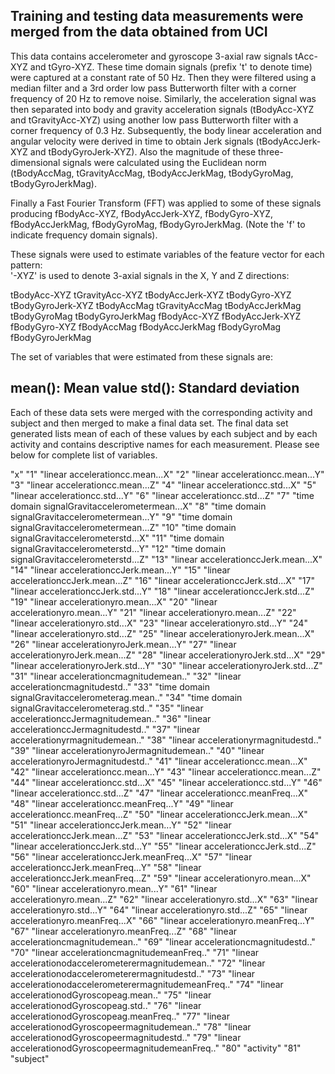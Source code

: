 Training and testing data measurements were merged from the data obtained from UCI 
-----------------------------------------------------------------------------------------
This data contains accelerometer and gyroscope 3-axial raw signals tAcc-XYZ and tGyro-XYZ. 
These time domain signals (prefix 't' to denote time) were captured at a constant rate of 50 Hz. 
Then they were filtered using a median filter and a 3rd order low pass Butterworth filter with a corner frequency of 20 Hz to remove noise. Similarly, the acceleration signal was then separated into body and gravity acceleration signals (tBodyAcc-XYZ and tGravityAcc-XYZ) using another low pass Butterworth filter with a corner frequency of 0.3 Hz. 
Subsequently, the body linear acceleration and angular velocity were derived in time to obtain Jerk signals (tBodyAccJerk-XYZ and tBodyGyroJerk-XYZ). Also the magnitude of these three-dimensional signals were calculated using the Euclidean norm (tBodyAccMag, tGravityAccMag, tBodyAccJerkMag, tBodyGyroMag, tBodyGyroJerkMag). 

Finally a Fast Fourier Transform (FFT) was applied to some of these signals producing fBodyAcc-XYZ, fBodyAccJerk-XYZ, fBodyGyro-XYZ, fBodyAccJerkMag, fBodyGyroMag, fBodyGyroJerkMag. (Note the 'f' to indicate frequency domain signals). 

These signals were used to estimate variables of the feature vector for each pattern:  
'-XYZ' is used to denote 3-axial signals in the X, Y and Z directions:

tBodyAcc-XYZ
tGravityAcc-XYZ
tBodyAccJerk-XYZ
tBodyGyro-XYZ
tBodyGyroJerk-XYZ
tBodyAccMag
tGravityAccMag
tBodyAccJerkMag
tBodyGyroMag
tBodyGyroJerkMag
fBodyAcc-XYZ
fBodyAccJerk-XYZ
fBodyGyro-XYZ
fBodyAccMag
fBodyAccJerkMag
fBodyGyroMag
fBodyGyroJerkMag

The set of variables that were estimated from these signals are: 

mean(): Mean value
std(): Standard deviation
------------------------------------------------------------------------------------------------------
Each of these data sets were merged with the corresponding activity and subject and then merged to make a final data set.
The final data set generated lists mean of each of these values by each subject and by each activity and contains descriptive names for each measurement. 
Please see below for complete list of variables. 

"x"
"1" "linear accelerationcc.mean...X"
"2" "linear accelerationcc.mean...Y"
"3" "linear accelerationcc.mean...Z"
"4" "linear accelerationcc.std...X"
"5" "linear accelerationcc.std...Y"
"6" "linear accelerationcc.std...Z"
"7" "time domain signalGravitaccelerometermean...X"
"8" "time domain signalGravitaccelerometermean...Y"
"9" "time domain signalGravitaccelerometermean...Z"
"10" "time domain signalGravitaccelerometerstd...X"
"11" "time domain signalGravitaccelerometerstd...Y"
"12" "time domain signalGravitaccelerometerstd...Z"
"13" "linear accelerationccJerk.mean...X"
"14" "linear accelerationccJerk.mean...Y"
"15" "linear accelerationccJerk.mean...Z"
"16" "linear accelerationccJerk.std...X"
"17" "linear accelerationccJerk.std...Y"
"18" "linear accelerationccJerk.std...Z"
"19" "linear accelerationyro.mean...X"
"20" "linear accelerationyro.mean...Y"
"21" "linear accelerationyro.mean...Z"
"22" "linear accelerationyro.std...X"
"23" "linear accelerationyro.std...Y"
"24" "linear accelerationyro.std...Z"
"25" "linear accelerationyroJerk.mean...X"
"26" "linear accelerationyroJerk.mean...Y"
"27" "linear accelerationyroJerk.mean...Z"
"28" "linear accelerationyroJerk.std...X"
"29" "linear accelerationyroJerk.std...Y"
"30" "linear accelerationyroJerk.std...Z"
"31" "linear accelerationcmagnitudemean.."
"32" "linear accelerationcmagnitudestd.."
"33" "time domain signalGravitaccelerometerag.mean.."
"34" "time domain signalGravitaccelerometerag.std.."
"35" "linear accelerationccJermagnitudemean.."
"36" "linear accelerationccJermagnitudestd.."
"37" "linear accelerationyrmagnitudemean.."
"38" "linear accelerationyrmagnitudestd.."
"39" "linear accelerationyroJermagnitudemean.."
"40" "linear accelerationyroJermagnitudestd.."
"41" "linear accelerationcc.mean...X"
"42" "linear accelerationcc.mean...Y"
"43" "linear accelerationcc.mean...Z"
"44" "linear accelerationcc.std...X"
"45" "linear accelerationcc.std...Y"
"46" "linear accelerationcc.std...Z"
"47" "linear accelerationcc.meanFreq...X"
"48" "linear accelerationcc.meanFreq...Y"
"49" "linear accelerationcc.meanFreq...Z"
"50" "linear accelerationccJerk.mean...X"
"51" "linear accelerationccJerk.mean...Y"
"52" "linear accelerationccJerk.mean...Z"
"53" "linear accelerationccJerk.std...X"
"54" "linear accelerationccJerk.std...Y"
"55" "linear accelerationccJerk.std...Z"
"56" "linear accelerationccJerk.meanFreq...X"
"57" "linear accelerationccJerk.meanFreq...Y"
"58" "linear accelerationccJerk.meanFreq...Z"
"59" "linear accelerationyro.mean...X"
"60" "linear accelerationyro.mean...Y"
"61" "linear accelerationyro.mean...Z"
"62" "linear accelerationyro.std...X"
"63" "linear accelerationyro.std...Y"
"64" "linear accelerationyro.std...Z"
"65" "linear accelerationyro.meanFreq...X"
"66" "linear accelerationyro.meanFreq...Y"
"67" "linear accelerationyro.meanFreq...Z"
"68" "linear accelerationcmagnitudemean.."
"69" "linear accelerationcmagnitudestd.."
"70" "linear accelerationcmagnitudemeanFreq.."
"71" "linear accelerationodaccelerometerermagnitudemean.."
"72" "linear accelerationodaccelerometerermagnitudestd.."
"73" "linear accelerationodaccelerometerermagnitudemeanFreq.."
"74" "linear accelerationodGyroscopeag.mean.."
"75" "linear accelerationodGyroscopeag.std.."
"76" "linear accelerationodGyroscopeag.meanFreq.."
"77" "linear accelerationodGyroscopeermagnitudemean.."
"78" "linear accelerationodGyroscopeermagnitudestd.."
"79" "linear accelerationodGyroscopeermagnitudemeanFreq.."
"80" "activity"
"81" "subject"



















